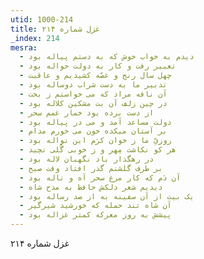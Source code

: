 ```yaml
---
utid: 1000-214
title: غزل شماره ۲۱۴
_index: 214
mesra:
  - دیدم به خواب خوش که به دستم پیاله بود
  - تعبیر رفت و کار به دولت حواله بود
  - چهل سال رنج و غصّه کشیدیم و عاقبت
  - تدبیر ما به دست شراب دوساله بود
  - آن نافه مراد که می خواستم ز بخت
  - در چین زلف آن بت مشکین کلاله بود
  - از دست برده بود خمار غمم سحر
  - دولت مساعد آمد و می در پیاله بود
  - بر آستان میکده خون می خورم مدام
  - روزیِّ ما ز خوان کرَم این نواله بود
  - هر کو نکاشت مِهر و ز خوبی گُلی نچید
  - در رهگذار باد نگهبان لاله بود
  - بر طرف گلشنم گذر افتاد وقت صبح
  - آن دَم که کار مرغ سحر آه و ناله بود
  - دیدیم شعر دلکش حافظ به مدح شاه
  - یک بیت از آن سفینه به از صد رساله بود
  - آن شاه تند حمله که خورشید شیرگیر
  - پیشش به روز معرکه کمتر غزاله بود
---
```

غزل شماره ۲۱۴

